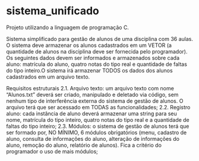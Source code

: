 # sistema_unificado

Projeto utilizando a linguagem de programação C.

Sistema simplificado para gestão de alunos de uma disciplina com 36 aulas. O sistema deve armazenar os alunos
cadastrados em um VETOR (a quantidade de alunos na disciplina deve ser fornecida
pelo programador). Os seguintes dados devem ser informados e armazenados sobre cada
aluno: matrícula do aluno, quatro notas do tipo real e quantidade de faltas do tipo
inteiro.O sistema irá armazenar TODOS os dados dos alunos
cadastrados em um arquivo texto. 


Requisitos estruturais
2.1. Arquivo texto: um arquivo texto com nome “Alunos.txt” deverá ser criado,
manipulado e deletado via código, sem nenhum tipo de interferência externa do
sistema de gestão de alunos. O arquivo terá que ser acessado em TODAS as
funcionalidades;
2.2. Registro aluno: cada instância de aluno deverá armazenar uma string para seu
nome, matrícula do tipo inteiro, quatro notas do tipo real e a quantidade de faltas do
tipo inteiro;
2.3. Módulos: o sistema de gestão de alunos terá que ser formado por,
NO MÍNIMO, 6 módulos obrigatórios (menu, cadastro de aluno, consulta de
informações do aluno, alteração de informações do aluno, remoção do aluno,
relatório de alunos). Fica a critério do programador o uso de mais módulos;
